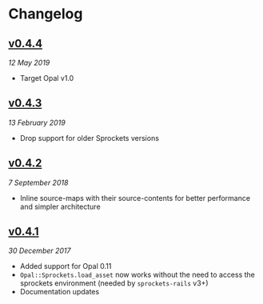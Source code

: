 # Changelog

## [v0.4.4](https://github.com/opal/opal-sprockets/compare/v0.4.3.0.11.0.3.7...v0.4.4.1.0.3.7)

*12 May 2019*

- Target Opal v1.0


## [v0.4.3](https://github.com/opal/opal-sprockets/compare/v0.4.2.0.11.0.3.1...v0.4.3.0.11.0.3.7)

*13 February 2019*

- Drop support for older Sprockets versions


## [v0.4.2](https://github.com/opal/opal-sprockets/compare/v0.4.1.0.11.0.3.1...v0.4.2.0.11.0.3.1)

*7 September 2018*

- Inline source-maps with their source-contents for better performance and simpler architecture


## [v0.4.1](https://github.com/opal/opal-sprockets/compare/v0.4.0.0.10.0.3.0.0...v0.4.1.0.11.0.3.1)

*30 December 2017*

- Added support for Opal 0.11
- `Opal::Sprockets.load_asset` now works without the need to access the sprockets environment (needed by `sprockets-rails` v3+)
- Documentation updates
